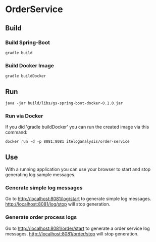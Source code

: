 # OrderService

## Build

### Build Spring-Boot

```shell
gradle build
```

### Build Docker Image  

```shell
gradle buildDocker
```

## Run

```shell
java -jar build/libs/gs-spring-boot-docker-0.1.0.jar
```

### Run via Docker

If you did 'gradle buildDocker' you can run the created image via this command:

```shell
docker run -d -p 8081:8081 iteloganalysis/order-service
```

## Use

With a running application you can use your browser to start and stop generating log sample messages.

### Generate simple log messages

Go to [http://localhost:8081/log/start](http://localhost:8081/log/start) to generate simple log messages.
[http://localhost:8081/log/stop](http://localhost:8081/log/stop) will stop generation.

### Generate order process logs

Go to [http://localhost:8081/order/start](http://localhost:8081/order/start) to generate a order service log messages.
[http://localhost:8081/order/stop](http://localhost:8081/order/stop) will stop generation.
